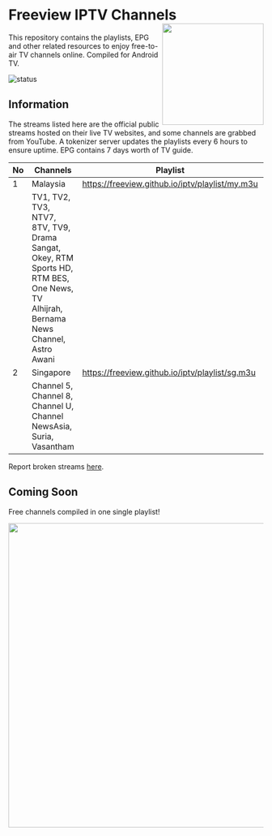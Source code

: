 # Freeview IPTV Channels <img align="right" src="http://freeview.github.io/iptv/freeview.png" width="200">
This repository contains the playlists, EPG and other related resources to enjoy free-to-air TV channels online. Compiled for Android TV. 

![status](https://img.shields.io/badge/Tokenizer-ONLINE-brightgreen.svg?style=flat)
## Information
The streams listed here are the official public streams hosted on their live TV websites, and some channels are grabbed from YouTube. A tokenizer server updates the playlists every 6 hours to ensure uptime. EPG contains 7 days worth of TV guide.

| No | Channels | Playlist |  EPG |
| --- | --- | --- | --- |
| 1 | Malaysia | https://freeview.github.io/iptv/playlist/my.m3u | https://freeview.github.io/iptv/epg/my.xml |
|  | TV1, TV2, TV3, NTV7, 8TV, TV9, Drama Sangat, Okey, RTM Sports HD, RTM BES, One News, TV Alhijrah, Bernama News Channel, Astro Awani | | |
| 2 | Singapore | https://freeview.github.io/iptv/playlist/sg.m3u | https://freeview.github.io/iptv/epg/sg.xml |
|  | Channel 5, Channel 8, Channel U, Channel NewsAsia, Suria, Vasantham | | |

Report broken streams [here](https://github.com/hsytes/iptv/issues/new).

## Coming Soon
Free channels compiled in one single playlist!

<p align="center">
  <img src="http://freeview.github.io/iptv/channels.png" width="600">
</p>
